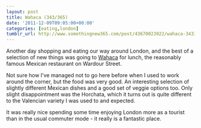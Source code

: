 ```yaml
---
layout: post
title: Wahaca (343/365)
date: '2011-12-09T09:05:00+00:00'
categories: [eating,london]
tumblr_url: http://www.somethingnew365.com/post/43670023922/wahaca-343365
---
```

Another day shopping and eating our way around London, and the best of a selection of new things was going to [Wahaca](http://www.wahaca.co.uk/) for lunch, the reasonably famous Mexican restaurant on Wardour Street.

Not sure how I’ve managed not to go here before when I used to work around the corner, but the food was very good. An interesting selection of slightly different Mexican dishes and a good set of veggie options too. Only slight disappointment was the Horchata, which it turns out is quite different to the Valencian variety I was used to and expected.

It was really nice spending some time enjoying London more as a tourist than in the usual commuter mode - it really is a fantastic place.
